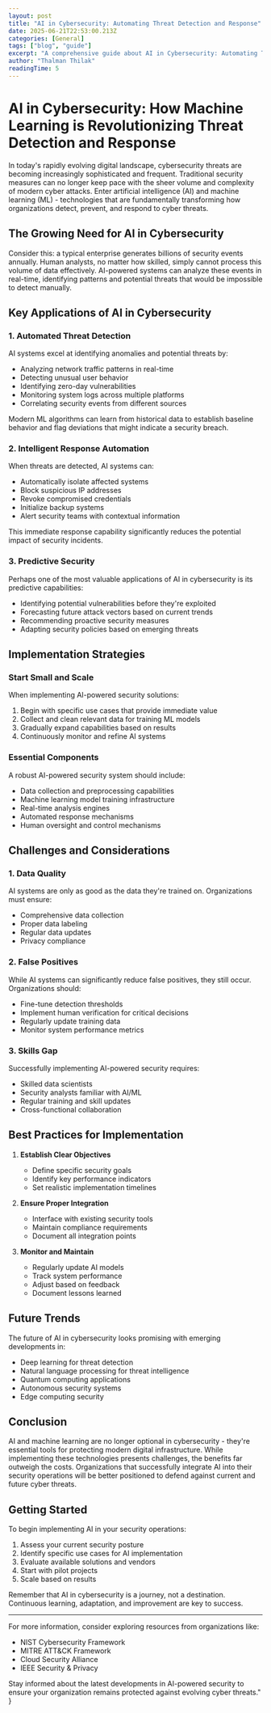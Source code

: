 ```yaml
---
layout: post
title: "AI in Cybersecurity: Automating Threat Detection and Response"
date: 2025-06-21T22:53:00.213Z
categories: [General]
tags: ["blog", "guide"]
excerpt: "A comprehensive guide about AI in Cybersecurity: Automating Threat Detection and Response"
author: "Thalman Thilak"
readingTime: 5
---
```


# AI in Cybersecurity: How Machine Learning is Revolutionizing Threat Detection and Response

In today's rapidly evolving digital landscape, cybersecurity threats are becoming increasingly sophisticated and frequent. Traditional security measures can no longer keep pace with the sheer volume and complexity of modern cyber attacks. Enter artificial intelligence (AI) and machine learning (ML) - technologies that are fundamentally transforming how organizations detect, prevent, and respond to cyber threats.

## The Growing Need for AI in Cybersecurity

Consider this: a typical enterprise generates billions of security events annually. Human analysts, no matter how skilled, simply cannot process this volume of data effectively. AI-powered systems can analyze these events in real-time, identifying patterns and potential threats that would be impossible to detect manually.

## Key Applications of AI in Cybersecurity

### 1. Automated Threat Detection

AI systems excel at identifying anomalies and potential threats by:

- Analyzing network traffic patterns in real-time
- Detecting unusual user behavior
- Identifying zero-day vulnerabilities
- Monitoring system logs across multiple platforms
- Correlating security events from different sources

Modern ML algorithms can learn from historical data to establish baseline behavior and flag deviations that might indicate a security breach.

### 2. Intelligent Response Automation

When threats are detected, AI systems can:

- Automatically isolate affected systems
- Block suspicious IP addresses
- Revoke compromised credentials
- Initialize backup systems
- Alert security teams with contextual information

This immediate response capability significantly reduces the potential impact of security incidents.

### 3. Predictive Security

Perhaps one of the most valuable applications of AI in cybersecurity is its predictive capabilities:

- Identifying potential vulnerabilities before they're exploited
- Forecasting future attack vectors based on current trends
- Recommending proactive security measures
- Adapting security policies based on emerging threats

## Implementation Strategies

### Start Small and Scale

When implementing AI-powered security solutions:

1. Begin with specific use cases that provide immediate value
2. Collect and clean relevant data for training ML models
3. Gradually expand capabilities based on results
4. Continuously monitor and refine AI systems

### Essential Components

A robust AI-powered security system should include:

- Data collection and preprocessing capabilities
- Machine learning model training infrastructure
- Real-time analysis engines
- Automated response mechanisms
- Human oversight and control mechanisms

## Challenges and Considerations

### 1. Data Quality

AI systems are only as good as the data they're trained on. Organizations must ensure:

- Comprehensive data collection
- Proper data labeling
- Regular data updates
- Privacy compliance

### 2. False Positives

While AI systems can significantly reduce false positives, they still occur. Organizations should:

- Fine-tune detection thresholds
- Implement human verification for critical decisions
- Regularly update training data
- Monitor system performance metrics

### 3. Skills Gap

Successfully implementing AI-powered security requires:

- Skilled data scientists
- Security analysts familiar with AI/ML
- Regular training and skill updates
- Cross-functional collaboration

## Best Practices for Implementation

1. **Establish Clear Objectives**
   - Define specific security goals
   - Identify key performance indicators
   - Set realistic implementation timelines

2. **Ensure Proper Integration**
   - Interface with existing security tools
   - Maintain compliance requirements
   - Document all integration points

3. **Monitor and Maintain**
   - Regularly update AI models
   - Track system performance
   - Adjust based on feedback
   - Document lessons learned

## Future Trends

The future of AI in cybersecurity looks promising with emerging developments in:

- Deep learning for threat detection
- Natural language processing for threat intelligence
- Quantum computing applications
- Autonomous security systems
- Edge computing security

## Conclusion

AI and machine learning are no longer optional in cybersecurity - they're essential tools for protecting modern digital infrastructure. While implementing these technologies presents challenges, the benefits far outweigh the costs. Organizations that successfully integrate AI into their security operations will be better positioned to defend against current and future cyber threats.

## Getting Started

To begin implementing AI in your security operations:

1. Assess your current security posture
2. Identify specific use cases for AI implementation
3. Evaluate available solutions and vendors
4. Start with pilot projects
5. Scale based on results

Remember that AI in cybersecurity is a journey, not a destination. Continuous learning, adaptation, and improvement are key to success.

---

For more information, consider exploring resources from organizations like:

- NIST Cybersecurity Framework
- MITRE ATT&CK Framework
- Cloud Security Alliance
- IEEE Security & Privacy

Stay informed about the latest developments in AI-powered security to ensure your organization remains protected against evolving cyber threats."
}
